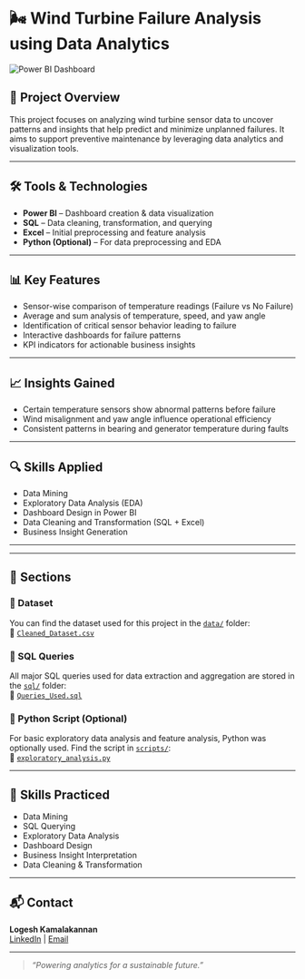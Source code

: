 # 🌬️ Wind Turbine Failure Analysis using Data Analytics

![Power BI Dashboard](https://github.com/logeshkamalakannan/Analysis-of-Wind-Turbine-Failure/blob/main/windturbine(f).pbix)

## 📌 Project Overview
This project focuses on analyzing wind turbine sensor data to uncover patterns and insights that help predict and minimize unplanned failures. It aims to support preventive maintenance by leveraging data analytics and visualization tools.

---

## 🛠️ Tools & Technologies
- **Power BI** – Dashboard creation & data visualization  
- **SQL** – Data cleaning, transformation, and querying  
- **Excel** – Initial preprocessing and feature analysis  
- **Python (Optional)** – For data preprocessing and EDA

---

## 📊 Key Features
- Sensor-wise comparison of temperature readings (Failure vs No Failure)
- Average and sum analysis of temperature, speed, and yaw angle
- Identification of critical sensor behavior leading to failure
- Interactive dashboards for failure patterns
- KPI indicators for actionable business insights

---

## 📈 Insights Gained
- Certain temperature sensors show abnormal patterns before failure
- Wind misalignment and yaw angle influence operational efficiency
- Consistent patterns in bearing and generator temperature during faults

---

## 🔍 Skills Applied
- Data Mining
- Exploratory Data Analysis (EDA)
- Dashboard Design in Power BI
- Data Cleaning and Transformation (SQL + Excel)
- Business Insight Generation

---


---

## 📂 Sections

### 📁 Dataset
You can find the dataset used for this project in the [`data/`](./data/) folder:  
🔗 [`Cleaned_Dataset.csv`](https://github.com/logeshkamalakannan/Analysis-of-Wind-Turbine-Failure/blob/main/Data_Set_WT.csv)

### 🧮 SQL Queries
All major SQL queries used for data extraction and aggregation are stored in the [`sql/`](./sql/) folder:  
🔗 [`Queries_Used.sql`](https://github.com/logeshkamalakannan/Analysis-of-Wind-Turbine-Failure/blob/main/Wind_Turbine(SQL).sql)

### 🐍 Python Script (Optional)
For basic exploratory data analysis and feature analysis, Python was optionally used. Find the script in [`scripts/`](./scripts/):  
🔗 [`exploratory_analysis.py`](https://github.com/logeshkamalakannan/Analysis-of-Wind-Turbine-Failure/blob/main/windturbine(F).py)

---

## 🧠 Skills Practiced
- Data Mining
- SQL Querying
- Exploratory Data Analysis
- Dashboard Design
- Business Insight Interpretation
- Data Cleaning & Transformation

---

## 📬 Contact
**Logesh Kamalakannan**  
[LinkedIn](https://www.linkedin.com/in/your-profile) | [Email](logeshkannan29@gmail.com)

---

> _“Powering analytics for a sustainable future.”_

